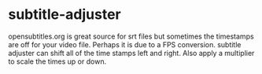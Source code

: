 # subtitle-adjuster

opensubtitles.org is great source for srt files but sometimes the timestamps are off for your video file. Perhaps it is due to a FPS conversion.
subtitle adjuster can shift all of the time stamps left and right. Also apply a multiplier to scale the times up or down.

